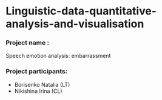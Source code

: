 # Linguistic-data-quantitative-analysis-and-visualisation
### Project name :
Speech emotion analysis: embarrassment
### Project participants: 
* Borisenko Natalia (LT)
* Nikishina Irina (CL)
